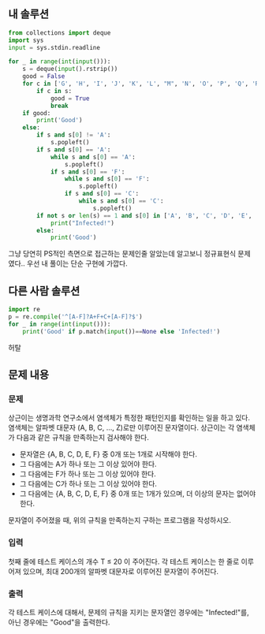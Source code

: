 ## 내 솔루션
```python
from collections import deque
import sys
input = sys.stdin.readline

for _ in range(int(input())):
    s = deque(input().rstrip())
    good = False
    for c in ['G', 'H', 'I', 'J', 'K', 'L', "M", 'N', 'O', 'P', 'Q', 'R', 'S', 'T', 'U', 'V', 'W', 'X', 'Y', 'Z']:
        if c in s:
            good = True
            break
    if good:
        print('Good')
    else:
        if s and s[0] != 'A':
            s.popleft()
        if s and s[0] == 'A':
            while s and s[0] == 'A':
                s.popleft()
            if s and s[0] == 'F':
                while s and s[0] == 'F':
                    s.popleft()
                if s and s[0] == 'C':
                    while s and s[0] == 'C':
                        s.popleft()
        if not s or len(s) == 1 and s[0] in ['A', 'B', 'C', 'D', 'E', 'F']:
            print("Infected!")
        else:
            print('Good')
```
그냥 당연히 PS적인 측면으로 접근하는 문제인줄 알았는데 알고보니 정규표현식 문제였다.. 우선 내 풀이는 단순 구현에 가깝다.

## 다른 사람 솔루션
```python
import re
p = re.compile('^[A-F]?A+F+C+[A-F]?$')
for _ in range(int(input())):
    print('Good' if p.match(input())==None else 'Infected!')
```
허탈

## 문제 내용
### 문제
상근이는 생명과학 연구소에서 염색체가 특정한 패턴인지를 확인하는 일을 하고 있다. 염색체는 알파벳 대문자 (A, B, C, ..., Z)로만 이루어진 문자열이다. 상근이는 각 염색체가 다음과 같은 규칙을 만족하는지 검사해야 한다.

- 문자열은 {A, B, C, D, E, F} 중 0개 또는 1개로 시작해야 한다.
- 그 다음에는 A가 하나 또는 그 이상 있어야 한다.
- 그 다음에는 F가 하나 또는 그 이상 있어야 한다.
- 그 다음에는 C가 하나 또는 그 이상 있어야 한다.
- 그 다음에는 {A, B, C, D, E, F} 중 0개 또는 1개가 있으며, 더 이상의 문자는 없어야 한다.

문자열이 주어졌을 때, 위의 규칙을 만족하는지 구하는 프로그램을 작성하시오.

### 입력
첫째 줄에 테스트 케이스의 개수 T ≤ 20 이 주어진다. 각 테스트 케이스는 한 줄로 이루어져 있으며, 최대 200개의 알파벳 대문자로 이루어진 문자열이 주어진다.

### 출력
각 테스트 케이스에 대해서, 문제의 규칙을 지키는 문자열인 경우에는  "Infected!"를, 아닌 경우에는 "Good"을 출력한다.